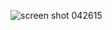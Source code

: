 ![screen shot 042615](https://www.dropbox.com/s/s23pgh8qzamqs5n/Screenshot%202015-05-30%2000.07.43.png)
